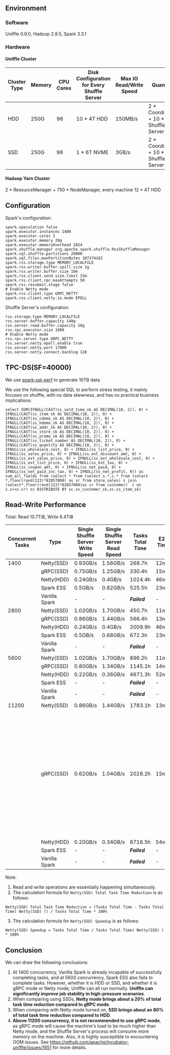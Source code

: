 <!--
  ~ Licensed to the Apache Software Foundation (ASF) under one or more
  ~ contributor license agreements.  See the NOTICE file distributed with
  ~ this work for additional information regarding copyright ownership.
  ~ The ASF licenses this file to You under the Apache License, Version 2.0
  ~ (the "License"); you may not use this file except in compliance with
  ~ the License.  You may obtain a copy of the License at
  ~
  ~    http://www.apache.org/licenses/LICENSE-2.0
  ~
  ~ Unless required by applicable law or agreed to in writing, software
  ~ distributed under the License is distributed on an "AS IS" BASIS,
  ~ WITHOUT WARRANTIES OR CONDITIONS OF ANY KIND, either express or implied.
  ~ See the License for the specific language governing permissions and
  ~ limitations under the License.
  -->

## Environment

### Software

Uniffle 0.9.0, Hadoop 2.8.5, Spark 3.3.1

### Hardware

#### Uniffle Cluster

| Cluster Type | Memory | CPU Cores | Disk Configuration for Every Shuffle Server | Max IO Read/Write Speed | Quantity                              | Network Bandwidth |
|--------------|--------|-----------|---------------------------------------------|-------------------------|---------------------------------------|-------------------|
| HDD          | 250G   | 96        | 10 * 4T HDD                                 | 150MB/s                 | 2 * Coordinator + 10 * Shuffle Server | 25GB/s            |
| SSD          | 250G   | 96        | 1 * 6T NVME                                 | 3GB/s                   | 2 * Coordinator + 10 * Shuffle Server | 25GB/s            |

#### Hadoop Yarn Cluster

2 * ResourceManager + 750 * NodeManager, every machine 12 * 4T HDD

## Configuration

Spark's configuration:

  ````
  spark.speculation false
  spark.executor.instances 1400
  spark.executor.cores 2
  spark.executor.memory 20g
  spark.executor.memoryOverhead 1024
  spark.shuffle.manager org.apache.spark.shuffle.RssShuffleManager
  spark.sql.shuffle.partitions 20000
  spark.sql.files.maxPartitionBytes 107374182
  spark.rss.storage.type MEMORY_LOCALFILE
  spark.rss.writer.buffer.spill.size 1g
  spark.rss.writer.buffer.size 16m
  spark.rss.client.send.size.limit 32m
  spark.rss.client.rpc.maxAttempts 50
  spark.rss.resubmit.stage false
  # Enable Netty mode
  spark.rss.client.type GRPC_NETTY
  spark.rss.client.netty.io.mode EPOLL
  ````

Shuffle Server's configuration:

  ````
  rss.storage.type MEMORY_LOCALFILE
  rss.server.buffer.capacity 140g
  rss.server.read.buffer.capacity 20g
  rss.rpc.executor.size 1000
  # Enable Netty mode
  rss.rpc.server.type GRPC_NETTY
  rss.server.netty.epoll.enable true
  rss.server.netty.port 17000
  rss.server.netty.connect.backlog 128
  ````

## TPC-DS(SF=40000)

We use [spark-sql-perf](https://github.com/databricks/spark-sql-perf) to generate 10TB data.

We use the following special SQL to perform stress testing, it mainly focuses on shuffle, with no data skewness, and has
no practical business implications:

````
select SUM(IFNULL(CAST(ss_sold_time_sk AS DECIMAL(10, 2)), 0) + IFNULL(CAST(ss_item_sk AS DECIMAL(10, 2)), 0) + IFNULL(CAST(ss_cdemo_sk AS DECIMAL(10, 2)), 0) + IFNULL(CAST(ss_hdemo_sk AS DECIMAL(10, 2)), 0) + IFNULL(CAST(ss_addr_sk AS DECIMAL(10, 2)), 0) + IFNULL(CAST(ss_store_sk AS DECIMAL(10, 2)), 0) + IFNULL(CAST(ss_promo_sk AS DECIMAL(10, 2)), 0) + IFNULL(CAST(ss_ticket_number AS DECIMAL(10, 2)), 0) + IFNULL(CAST(ss_quantity AS DECIMAL(10, 2)), 0) + IFNULL(ss_wholesale_cost, 0) + IFNULL(ss_list_price, 0) + IFNULL(ss_sales_price, 0) + IFNULL(ss_ext_discount_amt, 0) + IFNULL(ss_ext_sales_price, 0) + IFNULL(ss_ext_wholesale_cost, 0) + IFNULL(ss_ext_list_price, 0) + IFNULL(ss_ext_tax, 0) + IFNULL(ss_coupon_amt, 0) + IFNULL(ss_net_paid, 0) + IFNULL(ss_net_paid_inc_tax, 0) + IFNULL(ss_net_profit, 0)) as sum_all_fields from (select * from (select s.*,c.* from (select *,floor(rand(123)*82857000) as sr from store_sales) s join (select*,floor(rand(123)*82857000)as cr from customer)  c on s.sr=c.cr) sc DISTRIBUTE BY sc.ss_customer_sk,sc.ss_item_sk)
````

## Read-Write Performance

Total: Read 10.7TiB, Write 6.4TiB

| Concurrent Tasks | Type          | Single Shuffle Server Write Speed | Single Shuffle Server Read Speed | Tasks Total Time | E2E Time | Netty(SSD) Speedup | Netty(SSD) Total Task Time Reduction | Notes                                                                                                                                                                                                                                |
|------------------|---------------|-----------------------------------|----------------------------------|------------------|----------|--------------------|--------------------------------------|--------------------------------------------------------------------------------------------------------------------------------------------------------------------------------------------------------------------------------------|
| 1400             | Netty(SSD)    | 0.93GB/s                          | 1.56GB/s                         | 268.7h           | 12min    | -                  | -                                    |                                                                                                                                                                                                                                      |
|                  | gRPC(SSD)     | 0.75GB/s                          | 1.25GB/s                         | 330.4h           | 15min    | 123.02%            | 18.67%                               |                                                                                                                                                                                                                                      |
|                  | Netty(HDD)    | 0.24GB/s                          | 0.4GB/s                          | 1024.4h          | 46min    | 381.12%            | 73.77%                               |                                                                                                                                                                                                                                      |
|                  | Spark ESS     | 0.5GB/s                           | 0.82GB/s                         | 525.5h           | 23min    | 195.56%            | 48.88%                               |                                                                                                                                                                                                                                      |
|                  | Vanilla Spark | -                                 | -                                | __*Failed*__     | -        | -                  | -                                    |                                                                                                                                                                                                                                      |
| 2800             | Netty(SSD)    | 1.02GB/s                          | 1.70GB/s                         | 450.7h           | 11min    | -                  | -                                    |                                                                                                                                                                                                                                      |
|                  | gRPC(SSD)     | 0.86GB/s                          | 1.44GB/s                         | 566.4h           | 13min    | 125.64%            | 20.42%                               |                                                                                                                                                                                                                                      |
|                  | Netty(HDD)    | 0.24GB/s                          | 0.4GB/s                          | 2009.9h          | 46min    | 445.83%            | 77.6%                                |                                                                                                                                                                                                                                      |
|                  | Spark ESS     | 0.5GB/s                           | 0.68GB/s                         | 672.3h           | 23min    | 149.19%            | 32.96%                               |                                                                                                                                                                                                                                      |
|                  | Vanilla Spark | -                                 | -                                | __*Failed*__     | -        | -                  | -                                    |                                                                                                                                                                                                                                      |
| 5600             | Netty(SSD)    | 1.02GB/s                          | 1.70GB/s                         | 896.2h           | 11min    | -                  | -                                    |                                                                                                                                                                                                                                      |
|                  | gRPC(SSD)     | 0.80GB/s                          | 1.34GB/s                         | 1145.1h          | 14min    | 127.74%            | 21.72%                               |                                                                                                                                                                                                                                      |
|                  | Netty(HDD)    | 0.22GB/s                          | 0.36GB/s                         | 4671.3h          | 52min    | 520.98%            | 80.8%                                |                                                                                                                                                                                                                                      |
|                  | Spark ESS     | -                                 | -                                | __*Failed*__     | -        | -                  | -                                    |                                                                                                                                                                                                                                      |
|                  | Vanilla Spark | -                                 | -                                | __*Failed*__     | -        | -                  | -                                    |                                                                                                                                                                                                                                      |
| 11200            | Netty(SSD)    | 0.86GB/s                          | 1.44GB/s                         | 1783.1h          | 13min    | -                  | -                                    |                                                                                                                                                                                                                                      |
|                  | gRPC(SSD)     | 0.62GB/s                          | 1.04GB/s                         | 2028.2h          | 15min    | 113.74%            | 12.08%                               | At a concurrency of 11,200, the Shuffle Server becomes very unstable in gRPC mode compared to Netty mode, with higher memory usage and CPU load. It is highly susceptible to encountering OOM issues and is not recommended for use. |
|                  | Netty(HDD)    | 0.20GB/s                          | 0.34GB/s                         | 8716.5h          | 54min    | 488.61%            | 79.5%                                |                                                                                                                                                                                                                                      |
|                  | Spark ESS     | -                                 | -                                | __*Failed*__     | -        | -                  | -                                    |                                                                                                                                                                                                                                      |
|                  | Vanilla Spark | -                                 | -                                | __*Failed*__     | -        | -                  | -                                    |                                                                                                                                                                                                                                      |

Note:

1. Read and write operations are essentially happening simultaneously.
2. The calculation formula for `Netty(SSD) Total Task Time Reduction` is as follows:

````
Netty(SSD) Total Task Time Reduction = (Tasks Total Time - Tasks Total Time( Netty(SSD) )) / Tasks Total Time * 100%
````

3. The calculation formula for `Netty(SSD) Speedup` is as follows:

````
Netty(SSD) Speedup = Tasks Total Time / Tasks Total Time( Netty(SSD) ) * 100%
````

## Conclusion

We can draw the following conclusions:

1. At 1400 concurrency, Vanilla Spark is already incapable of successfully completing tasks, and at 5600 concurrency,
   Spark
   ESS also fails to complete tasks. However, whether it is HDD or SSD, and whether it is gRPC mode or Netty mode,
   Uniffle can all run normally. **Uniffle can significantly improve job stability in high-pressure scenarios**.
2. When comparing using SSDs, **Netty mode brings about a 20% of total task time reduction compared to gRPC mode**.
3. When comparing with Netty mode turned on, **SSD brings about an 80% of total task time reduction compared to HDD**.
4. **Above 11200 concurrency, it is not recommended to use gRPC mode**, as gRPC mode will cause the machine's load
   to be much higher than Netty mode, and the Shuffle Server's process will consume more memory on the machine.
   Also, it is highly susceptible to encountering OOM issues.
   See https://github.com/apache/incubator-uniffle/issues/1651 for more details.